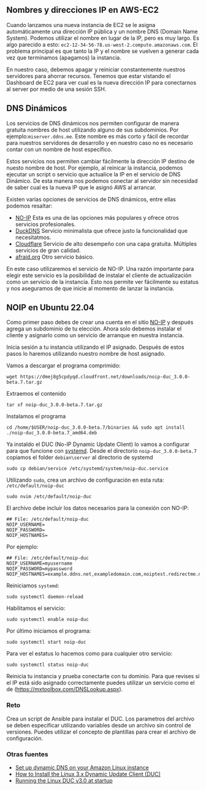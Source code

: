 ## Nombres y direcciones IP en AWS-EC2 

Cuando lanzamos una nueva instancia de EC2 se le asigna automáticamente una
dirección IP pública y un nombre DNS (Domain Name System). Podemos utilizar el
nombre en lugar de la IP, pero es muy largo. Es algo parecido a esto:
`ec2-12-34-56-78.us-west-2.compute.amazonaws.com`. El problema principal es que
tanto la IP y el nombre se vuelven a generar cada vez que terminamos (apagamos)
la instancia. 

En nuestro caso, debemos apagar y reiniciar constantemente nuestros servidores para 
ahorrar recursos. Tenemos que estar vistando el Dashboard de EC2 para ver cual es 
la nueva dirección IP para conectarnos al server por medio de una sesión SSH. 

## DNS Dinámicos

Los servicios de DNS dinámicos nos permiten configurar de manera gratuita 
nombres de host utilizando alguno de sus subdominios. Por ejemplo:`miserver.ddns.me`.
Este nombre es más corto y fácil de recordar para nuestros servidores de desarrollo y 
en nuestro caso no es necesario contar con un nombre de host específico. 

Estos servicios nos permiten cambiar fácilmente la dirección IP destino de nuesto 
nombre de host. Por ejemplo, al reinicar la instancia, podemos ejecutar un script o 
servicio que actualice la IP en el servicio de DNS Dinámico. De esta manera nos 
podemos conectar al servidor sin necesidad de saber cual es la nueva IP que le 
asignó AWS al arrancar.

Existen varias opciones de servicios de DNS dinámicos, entre ellas podemos resaltar: 

* [NO-IP](https://www.noip.com/) Esta es una de las opciones más populares y ofrece 
otros servicios profesionales. 
* [DuckDNS](https://www.duckdns.org/) Servicio minimalista que ofrece justo la funcionalidad 
que necesitatmos. 
* [Cloudflare](https://developers.cloudflare.com/dns/) Servicio de alto 
desempeño con una capa gratuita. Múltiples servicios de gran calidad.
* [afraid.org](https://freedns.afraid.org/) Otro servicio básico.

En este caso utilizaremos el servicio de NO-IP. Una razón importante para elegir este 
servicio es la posibilidad de instalar el cliente de actualización como un servicio 
de la instancia. Esto nos permite ver fácilmente su estatus y nos aseguramos de que 
inicie al momento de lanzar la instancia.

## NOIP en Ubuntu 22.04 
Como primer paso debes de crear una cuenta en el sitio [NO-IP](https://www.noip.com/)
y después agrega un subdominio de tu elección. Ahora solo debemos instalar el cliente y
asignarlo como un servicio de arranque en nuestra instancia. 

Inicia sesión a tu instancia utilizando el IP asignado. Después de estos 
pasos lo haremos utilizando nuestro nombre de host asignado. 

Vamos a descargar el programa comprimido: 
```
wget https://dmej8g5cpdyqd.cloudfront.net/downloads/noip-duc_3.0.0-beta.7.tar.gz
```
Extraemos el contenido
```
tar xf noip-duc_3.0.0-beta.7.tar.gz
```
Instalamos el programa 
```
cd /home/$USER/noip-duc_3.0.0-beta.7/binaries && sudo apt install ./noip-duc_3.0.0-beta.7_amd64.deb
```

Ya instaldo el DUC (No-IP Dynamic Update Client) lo vamos a configurar 
para que funcione con [systemd](https://es.wikipedia.org/wiki/Systemd). 
Desde el directorio `noip-duc_3.0.0-beta.7` copiamos el folder `debian\server` 
al directorio de systemd

``` 
sudo cp debian/service /etc/systemd/system/noip-duc.service
```

Utilizando `sudo`, crea un archivo de configuración en esta ruta: `/etc/default/noip-duc`

``` 
sudo nvim /etc/default/noip-duc
```

El archivo debe incluir los datos necesarios para la conexión con NO-IP:

``` 
## File: /etc/default/noip-duc
NOIP_USERNAME=
NOIP_PASSWORD=
NOIP_HOSTNAMES=
```

Por ejemplo:

``` 
## File: /etc/default/noip-duc
NOIP_USERNAME=myusername
NOIP_PASSWORD=mypassword
NOIP_HOSTNAMES=example.ddns.net,exampledomain.com,noiptest.redirectme.net
```

Reiniciamos `systemd`:

``` 
sudo systemctl daemon-reload
```

Habilitamos el servicio:

``` 
sudo systemctl enable noip-duc
```
Por último iniciamos el programa: 

``` 
sudo systemctl start noip-duc
```

Para ver el estatus lo hacemos como para cualquier otro servicio:

``` 
sudo systemctl status noip-duc
```

Reinicia tu instancia y prueba conectarte con tu dominio.
Para que revises si el IP está sido asignado correctamente puedes utilizar un 
servicio como el de (https://mxtoolbox.com/DNSLookup.aspx).

### Reto
Crea un script de Ansible para instalar el DUC.
Los parametros del archivo se deben especificar utilizando variables desde 
un archivo sin control de versiones. Puedes utilizar el concepto de plantillas 
para crear el archivo de configuración.


### Otras fuentes 
* [Set up dynamic DNS on your Amazon Linux instance](https://docs.aws.amazon.com/AWSEC2/latest/UserGuide/dynamic-dns.html)
* [How to Install the Linux 3.x Dynamic Update Client (DUC)](https://www.noip.com/support/knowledgebase/install-linux-3-x-dynamic-update-client-duc#install_from_source)  
* [Running the Linux DUC v3.0 at startup](https://www.noip.com/support/knowledgebase/running-linux-duc-v3-0-startup-2)
